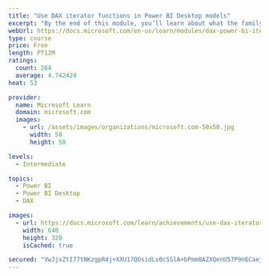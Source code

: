 ```yaml
---
title: "Use DAX iterator functions in Power BI Desktop models"
excerpt: "By the end of this module, you’ll learn about what the family of iterator functions can do and how to use them in your DAX calculations. Calculations will include custom summarizations, ranking, and concatenation."
webUrl: https://docs.microsoft.com/en-us/learn/modules/dax-power-bi-iterator-functions/
type: course
price: Free
length: PT12M
ratings:
  count: 264
  average: 4.742424
heat: 53

provider:
  name: Microsoft Learn
  domain: microsoft.com
  images:
    - url: /assets/images/organizations/microsoft.com-50x50.jpg
      width: 50
      height: 50

levels:
  - Intermediate

topics:
  - Power BI
  - Power BI Desktop
  - DAX

images:
  - url: https://docs.microsoft.com/learn/achievements/use-dax-iterator-functions-power-bi-desktop-social.png
    width: 640
    height: 320
    isCached: true

secured: "VwJjxZtI77tNKzgpR4j+XXU17QOsidLv0cSSlA+bPmm0AZXQenU57P9n6Caejn5E9QCPSG+qbwb1cksox7NKpAX005ogpnh594rPvuTev3+uG4hGtwOF1LSG6RKYC+0GdiLzqK7KgiMH4pxrwOFLuOvK7z18H8HjcQ8WtqUfu2EovOqfEnZj/TPvBl7dJ/q5WySfr7DuvxUkWDXYSRtwY1OUcfi3pspbYjbtd+8lI68smHcLJmN0OsOe2x6hyCj8NTTHroDU0qL/1YfVD/9CaTcv1XGSnKtBFf92wmy9CpJc+vWsmECVz051zpprbZThRDdOd2AKtLTW99YjcjQnRUrAX20J67sHYYee+xQ8cYDKzMOy1MuX05Qej3ieVG6Giy+A1rjja7Y7oCryJJtWp9LJEYWFk/rcFWiNIJPQYII=;e9C9xtgvlEZqi1fTcLQU8A=="
---
```


